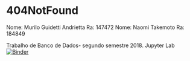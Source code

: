 # 404NotFound
Nome: Murilo Guidetti Andrietta                Ra: 147472
Nome: Naomi Takemoto                    Ra: 184849
  
Trabalho de Banco de Dados- segundo semestre 2018.
Jupyter Lab [![Binder](https://mybinder.org/badge.svg)](https://mybinder.org/v2/gh/ntak1/404NotFound/master?urlpath=lab)
